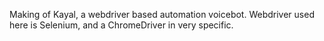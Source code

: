 Making of Kayal, a webdriver based automation voicebot. Webdriver used here is Selenium, and a ChromeDriver in very specific. 
